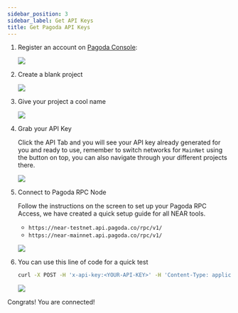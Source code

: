 ```yaml
---
sidebar_position: 3
sidebar_label: Get API Keys 
title: Get Pagoda API Keys
---
```


1. Register an account on [Pagoda Console](https://console.pagoda.co/):

   ![](/img/getkey1.png)

2. Create a blank project

   ![](/img/getkey2.png)

3. Give your project a cool name

   ![](/img/getkey3.png)

4. Grab your API Key

   Click the API Tab and you will see your API key already generated for you and ready to use, remember to switch networks for `MainNet` using the button on top, you can also navigate through your different projects there.

   ![](/img/getkey4.png)

5. Connect to Pagoda RPC Node

   Follow the instructions on the screen to set up your Pagoda RPC Access, we have created a quick setup guide for all NEAR tools.
   - `https://near-testnet.api.pagoda.co/rpc/v1/`
   - `https://near-mainnet.api.pagoda.co/rpc/v1/`

   ![](/img/getkey5.png)

6. You can use this line of code for a quick test

   ```sh
   curl -X POST -H 'x-api-key:<YOUR-API-KEY>' -H 'Content-Type: application/json' -d '{"jsonrpc": "2.0", "id":"dontcare","method":"status","params":[] }' https://near-testnet.api.pagoda.co/rpc/v1/
   ```

   ![](/img/getkey6.png)

Congrats! You are connected!
